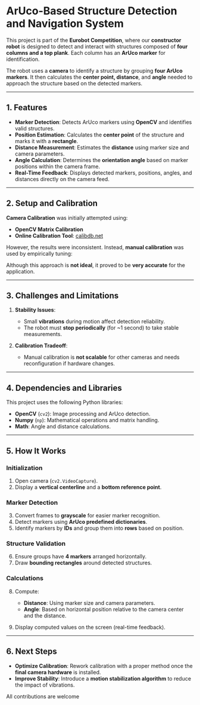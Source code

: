# **ArUco-Based Structure Detection and Navigation System**  

This project is part of the **Eurobot Competition**, where our **constructor robot** is designed to detect and interact with structures composed of **four columns and a top plank**. Each column has an **ArUco marker** for identification.  

The robot uses a **camera** to identify a structure by grouping **four ArUco markers**. It then calculates the **center point, distance**, and **angle** needed to approach the structure based on the detected markers.  

---

## **1. Features**  

- **Marker Detection**: Detects ArUco markers using **OpenCV** and identifies valid structures.  
- **Position Estimation**: Calculates the **center point** of the structure and marks it with a **rectangle**.  
- **Distance Measurement**: Estimates the **distance** using marker size and camera parameters.  
- **Angle Calculation**: Determines the **orientation angle** based on marker positions within the camera frame.  
- **Real-Time Feedback**: Displays detected markers, positions, angles, and distances directly on the camera feed.  

---

## **2. Setup and Calibration**  

**Camera Calibration** was initially attempted using:  
- **OpenCV Matrix Calibration**  
- **Online Calibration Tool**: [calibdb.net](https://www.calibdb.net)  

However, the results were inconsistent. Instead, **manual calibration** was used by empirically tuning:  

Although this approach is **not ideal**, it proved to be **very accurate** for the application.  

---

## **3. Challenges and Limitations**  

1. **Stability Issues**:  
   - Small **vibrations** during motion affect detection reliability.  
   - The robot must **stop periodically** (for ~1 second) to take stable measurements.  

2. **Calibration Tradeoff**:  
   - Manual calibration is **not scalable** for other cameras and needs reconfiguration if hardware changes.  

---

## **4. Dependencies and Libraries**  

This project uses the following Python libraries:  
- **OpenCV** (`cv2`): Image processing and ArUco detection.  
- **Numpy** (`np`): Mathematical operations and matrix handling.  
- **Math**: Angle and distance calculations.  

---

## **5. How It Works**  

### **Initialization**  
1. Open camera (`cv2.VideoCapture`).  
2. Display a **vertical centerline** and a **bottom reference point**.  

### **Marker Detection**  
3. Convert frames to **grayscale** for easier marker recognition.  
4. Detect markers using **ArUco predefined dictionaries**.  
5. Identify markers by **IDs** and group them into **rows** based on position.  

### **Structure Validation**  
6. Ensure groups have **4 markers** arranged horizontally.  
7. Draw **bounding rectangles** around detected structures.  

### **Calculations**  
8. Compute:
   - **Distance**: Using marker size and camera parameters.  
   - **Angle**: Based on horizontal position relative to the camera center and the distance.  

10. Display computed values on the screen (real-time feedback).  

---


## **6. Next Steps**  

- **Optimize Calibration**: Rework calibration with a proper method once the **final camera hardware** is installed.  
- **Improve Stability**: Introduce a **motion stabilization algorithm** to reduce the impact of vibrations.  

All contributions are welcome